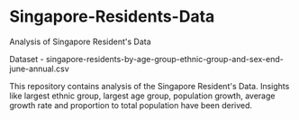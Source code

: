 # Singapore-Residents-Data
Analysis of Singapore Resident's Data

Dataset - singapore-residents-by-age-group-ethnic-group-and-sex-end-june-annual.csv

This repository contains analysis of the Singapore Resident's Data. Insights like largest ethnic group, largest age group, population growth, average growth rate and proportion to total population have been derived.
